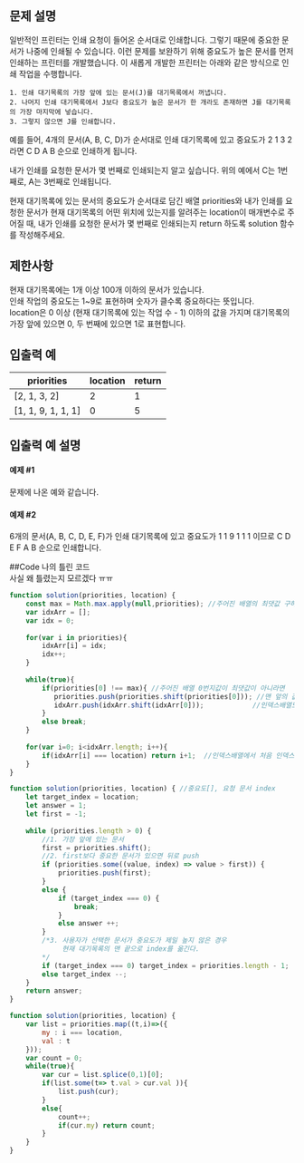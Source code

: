 ## 문제 설명
일반적인 프린터는 인쇄 요청이 들어온 순서대로 인쇄합니다. 그렇기 때문에 중요한 문서가 나중에 인쇄될 수 있습니다. 이런 문제를 보완하기 위해 중요도가 높은 문서를 먼저 인쇄하는 프린터를 개발했습니다. 이 새롭게 개발한 프린터는 아래와 같은 방식으로 인쇄 작업을 수행합니다.   
   
```
1. 인쇄 대기목록의 가장 앞에 있는 문서(J)를 대기목록에서 꺼냅니다.
2. 나머지 인쇄 대기목록에서 J보다 중요도가 높은 문서가 한 개라도 존재하면 J를 대기목록의 가장 마지막에 넣습니다.
3. 그렇지 않으면 J를 인쇄합니다.
```
예를 들어, 4개의 문서(A, B, C, D)가 순서대로 인쇄 대기목록에 있고 중요도가 2 1 3 2 라면 C D A B 순으로 인쇄하게 됩니다.   

내가 인쇄를 요청한 문서가 몇 번째로 인쇄되는지 알고 싶습니다. 위의 예에서 C는 1번째로, A는 3번째로 인쇄됩니다.   

현재 대기목록에 있는 문서의 중요도가 순서대로 담긴 배열 priorities와 내가 인쇄를 요청한 문서가 현재 대기목록의 어떤 위치에 있는지를 알려주는 location이 매개변수로 주어질 때, 내가 인쇄를 요청한 문서가 몇 번째로 인쇄되는지 return 하도록 solution 함수를 작성해주세요.   
   
## 제한사항
현재 대기목록에는 1개 이상 100개 이하의 문서가 있습니다.   
인쇄 작업의 중요도는 1~9로 표현하며 숫자가 클수록 중요하다는 뜻입니다.   
location은 0 이상 (현재 대기목록에 있는 작업 수 - 1) 이하의 값을 가지며 대기목록의 가장 앞에 있으면 0, 두 번째에 있으면 1로 표현합니다.   
## 입출력 예   
|priorities|location|return|
|---|---|---|
|[2, 1, 3, 2]|2|1|
|[1, 1, 9, 1, 1, 1]|0|5|
## 입출력 예 설명
#### 예제 #1
 
문제에 나온 예와 같습니다.   

#### 예제 #2

6개의 문서(A, B, C, D, E, F)가 인쇄 대기목록에 있고 중요도가 1 1 9 1 1 1 이므로 C D E F A B 순으로 인쇄합니다.   

##Code
나의 틀린 코드   
사실 왜 틀렸는지 모르겠다 ㅠㅠ
```javascript
function solution(priorities, location) {
    const max = Math.max.apply(null,priorities); //주어진 배열의 최댓값 구하기
    var idxArr = [];
    var idx = 0;
    
    for(var i in priorities){
        idxArr[i] = idx;
        idx++;
    }
    
    while(true){
        if(priorities[0] !== max){ //주어진 배열 0번지값이 최댓값이 아니라면
           priorities.push(priorities.shift(priorities[0])); //맨 앞의 값을 맨 뒤로 보내기
           idxArr.push(idxArr.shift(idxArr[0]));            //인덱스배열도 똑같이 맨 앞 값을 맨 뒤로 보내기
        }
        else break;
    }
    
    for(var i=0; i<idxArr.length; i++){
        if(idxArr[i] === location) return i+1;  //인덱스배열에서 처음 인덱스값을 찾으면 1베이스로 바꾸어서 출력하기
    }
}
```
```javascript
function solution(priorities, location) { //중요도[], 요청 문서 index
    let target_index = location; 
    let answer = 1;
    let first = -1;
    
    while (priorities.length > 0) {
        //1. 가장 앞에 있는 문서
        first = priorities.shift();
        //2. first보다 중요한 문서가 있으면 뒤로 push
        if (priorities.some((value, index) => value > first)) {
            priorities.push(first);
        }
        else {
            if (target_index === 0) {
                break;
            }
            else answer ++;
        }
        /*3. 사용자가 선택한 문서가 중요도가 제일 높지 않은 경우
             현재 대기목록의 맨 끝으로 index를 옮긴다.
        */
        if (target_index === 0) target_index = priorities.length - 1;
        else target_index --;
    }
    return answer;
}
```
```javascript
function solution(priorities, location) {
    var list = priorities.map((t,i)=>({
        my : i === location,
        val : t
    }));
    var count = 0;        
    while(true){
        var cur = list.splice(0,1)[0];        
        if(list.some(t=> t.val > cur.val )){
            list.push(cur);                        
        }
        else{            
            count++;
            if(cur.my) return count;
        }
    }
} 
```
